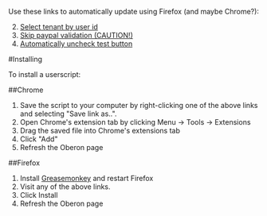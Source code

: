 Use these links to automatically update using Firefox (and maybe Chrome?):

2. [Select tenant by user id](raw/Select_tenant_by_id.user.js)
3. [Skip paypal validation (CAUTION!)](raw/Skip_Paypal_Validation_-_CAUTION!.user.js)
4. [Automatically uncheck test button](raw/Uncheck_test_button.user.js)

#Installing

To install a userscript:

##Chrome

1. Save the script to your computer by right-clicking one of the above links and selecting "Save link as..".
2. Open Chrome's extension tab by clicking Menu -> Tools -> Extensions
3. Drag the saved file into Chrome's extensions tab
4. Click "Add"
5. Refresh the Oberon page

##Firefox

1. Install [Greasemonkey](https://addons.mozilla.org/en-us/firefox/addon/greasemonkey/?src=ss) and restart Firefox
2. Visit any of the above links.
3. Click Install
4. Refresh the Oberon page
